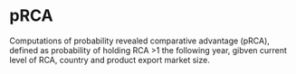 # pRCA
Computations of probability revealed comparative advantage (pRCA), defined as probability of holding RCA >1 the following year, gibven current level of RCA, country and product export market size.


